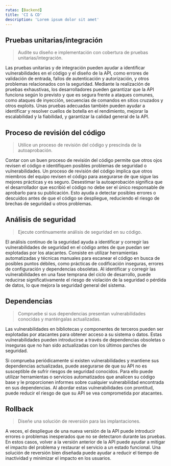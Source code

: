 ```yaml
---
rutas: [Backend]
title: 'CI & CD'
description: 'Lorem ipsum dolor sit amet'
---
```


## Pruebas unitarias/integración
> Audite su diseño e implementación con cobertura de pruebas unitarias/integración.

Las pruebas unitarias y de integración pueden ayudar a identificar vulnerabilidades en el código y el diseño de la API, como errores de validación de entrada, fallos de autenticación y autorización, y otros problemas relacionados con la seguridad. Mediante la realización de pruebas exhaustivas, los desarrolladores pueden garantizar que la API funciona según lo previsto y que es segura frente a ataques comunes, como ataques de inyección, secuencias de comandos en sitios cruzados y otros exploits. Unas pruebas adecuadas también pueden ayudar a identificar y resolver cuellos de botella en el rendimiento, mejorar la escalabilidad y la fiabilidad, y garantizar la calidad general de la API.

## Proceso de revisión del código
> Utilice un proceso de revisión del código y prescinda de la autoaprobación.

Contar con un buen proceso de revisión del código permite que otros ojos revisen el código e identifiquen posibles problemas de seguridad o vulnerabilidades. Un proceso de revisión del código implica que otros miembros del equipo revisen el código para asegurarse de que sigue las mejores prácticas y es seguro. Desestimar la autoaprobación significa que el desarrollador que escribió el código no debe ser el único responsable de aprobarlo para su publicación. Esto ayuda a detectar posibles errores o descuidos antes de que el código se despliegue, reduciendo el riesgo de brechas de seguridad u otros problemas.

## Análisis de seguridad
> Ejecute continuamente análisis de seguridad en su código.

El análisis continuo de la seguridad ayuda a identificar y corregir las vulnerabilidades de seguridad en el código antes de que puedan ser explotadas por los atacantes. Consiste en utilizar herramientas automatizadas y técnicas manuales para escanear el código en busca de posibles puntos débiles, como prácticas de codificación inseguras, errores de configuración y dependencias obsoletas. Al identificar y corregir las vulnerabilidades en una fase temprana del ciclo de desarrollo, puede reducirse significativamente el riesgo de violación de la seguridad o pérdida de datos, lo que mejora la seguridad general del sistema.

## Dependencias
> Compruebe si sus dependencias presentan vulnerabilidades conocidas y manténgalas actualizadas.

Las vulnerabilidades en bibliotecas y componentes de terceros pueden ser explotadas por atacantes para obtener acceso a su sistema o datos. Estas vulnerabilidades pueden introducirse a través de dependencias obsoletas o inseguras que no han sido actualizadas con los últimos parches de seguridad.

Si comprueba periódicamente si existen vulnerabilidades y mantiene sus dependencias actualizadas, puede asegurarse de que su API no es susceptible de sufrir riesgos de seguridad conocidos. Para ello puede utilizar herramientas o servicios automatizados que analicen su código base y le proporcionen informes sobre cualquier vulnerabilidad encontrada en sus dependencias. Al abordar estas vulnerabilidades con prontitud, puede reducir el riesgo de que su API se vea comprometida por atacantes.

## Rollback
> Diseñe una solución de reversión para las implantaciones.

A veces, el despliegue de una nueva versión de la API puede introducir errores o problemas inesperados que no se detectaron durante las pruebas. En estos casos, volver a la versión anterior de la API puede ayudar a mitigar el impacto del problema y restaurar el servicio a un estado funcional. Una solución de reversión bien diseñada puede ayudar a reducir el tiempo de inactividad y minimizar el impacto en los usuarios.